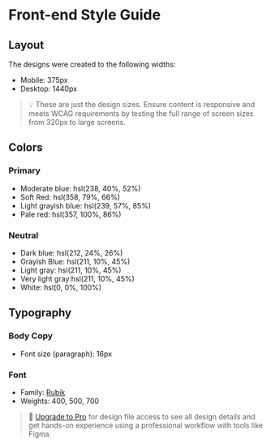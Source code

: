 # Front-end Style Guide

## Layout

The designs were created to the following widths:

- Mobile: 375px
- Desktop: 1440px

> 💡 These are just the design sizes. Ensure content is responsive and meets WCAG requirements by testing the full range of screen sizes from 320px to large screens.

## Colors

### Primary

- Moderate blue: hsl(238, 40%, 52%)
- Soft Red: hsl(358, 79%, 66%)
- Light grayish blue: hsl(239, 57%, 85%)
- Pale red: hsl(357, 100%, 86%)

### Neutral

- Dark blue: hsl(212, 24%, 26%)
- Grayish Blue: hsl(211, 10%, 45%)
- Light gray: hsl(211, 10%, 45%)
- Very light gray:hsl(211, 10%, 45%)
- White: hsl(0, 0%, 100%)

## Typography

### Body Copy

- Font size (paragraph): 16px

### Font

- Family: [Rubik](https://fonts.google.com/specimen/Rubik)
- Weights: 400, 500, 700

> 💎 [Upgrade to Pro](https://www.frontendmentor.io/pro?ref=style-guide) for design file access to see all design details and get hands-on experience using a professional workflow with tools like Figma.
